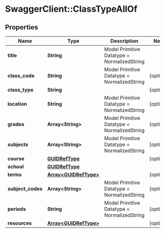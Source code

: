 # SwaggerClient::ClassTypeAllOf

## Properties
Name | Type | Description | Notes
------------ | ------------- | ------------- | -------------
**title** | **String** | Model Primitive Datatype &#x3D; NormalizedString | 
**class_code** | **String** | Model Primitive Datatype &#x3D; NormalizedString | [optional] 
**class_type** | **String** |  | [optional] 
**location** | **String** | Model Primitive Datatype &#x3D; NormalizedString | [optional] 
**grades** | **Array&lt;String&gt;** | Model Primitive Datatype &#x3D; NormalizedString | [optional] 
**subjects** | **Array&lt;String&gt;** | Model Primitive Datatype &#x3D; NormalizedString | [optional] 
**course** | [**GUIDRefType**](GUIDRefType.md) |  | [optional] 
**school** | [**GUIDRefType**](GUIDRefType.md) |  | 
**terms** | [**Array&lt;GUIDRefType&gt;**](GUIDRefType.md) |  | [optional] 
**subject_codes** | **Array&lt;String&gt;** | Model Primitive Datatype &#x3D; NormalizedString | [optional] 
**periods** | **String** | Model Primitive Datatype &#x3D; NormalizedString | [optional] 
**resources** | [**Array&lt;GUIDRefType&gt;**](GUIDRefType.md) |  | [optional] 


